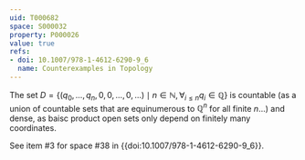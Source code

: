 ```yaml
---
uid: T000682
space: S000032
property: P000026
value: true
refs:
- doi: 10.1007/978-1-4612-6290-9_6
  name: Counterexamples in Topology
---
```


The set $D = \{(q_0,\ldots,q_n,0,0,\ldots,0,\ldots)\mid n \in \mathbb{N}, \forall_{i \le n} q_i \in \mathbb{Q} \}$ is countable (as a union of countable sets that are equinumerous to $\mathbb{Q}^n$ for all finite $n$...) and dense, as baisc product open sets only depend on finitely many coordinates.

See item #3 for space #38 in {{doi:10.1007/978-1-4612-6290-9_6}}.
